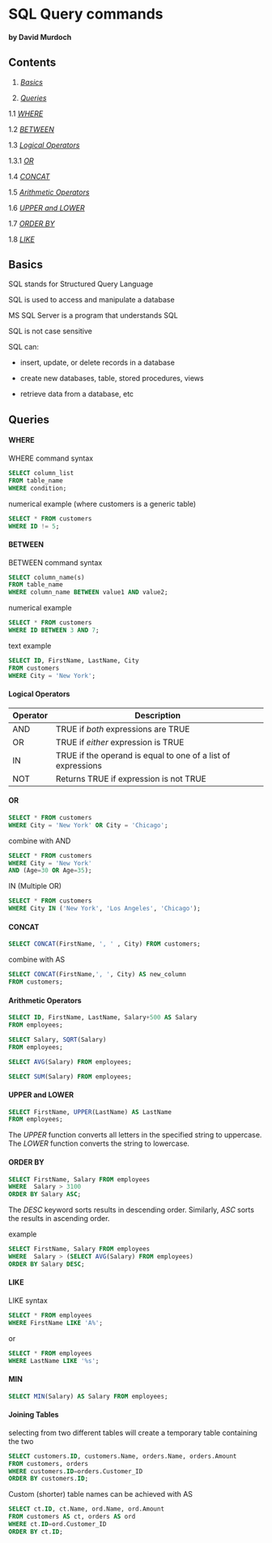 # SQL Query commands

#### by David Murdoch

## Contents

1. *[Basics](#basics)*

1. *[Queries](#queries)*

1.1 *[WHERE](#where)*

1.2 *[BETWEEN](#between)*

1.3 *[Logical Operators](#logical-operators)*

1.3.1 *[OR](#or)*

1.4 *[CONCAT](#concat)*

1.5 *[Arithmetic Operators](arithmetic-operators)*

1.6 *[UPPER and LOWER](upper-and-lower)*

1.7 *[ORDER BY](order-by)*

1.8 *[LIKE](like)*

## Basics

SQL stands for Structured Query Language

SQL is used to access and manipulate a database

MS SQL Server is a program that understands SQL

SQL is not case sensitive

SQL can:

- insert, update, or delete records in a database

- create new databases, table, stored procedures, views

- retrieve data from a database, etc

## Queries

#### WHERE

WHERE command syntax
```sql
SELECT column_list 
FROM table_name
WHERE condition;
```

numerical example (where customers is a generic table)
```sql
SELECT * FROM customers
WHERE ID != 5;
```

#### BETWEEN

BETWEEN command syntax
```sql
SELECT column_name(s)
FROM table_name
WHERE column_name BETWEEN value1 AND value2;
```

numerical example
```sql
SELECT * FROM customers 
WHERE ID BETWEEN 3 AND 7;
```

text example
```sql
SELECT ID, FirstName, LastName, City 
FROM customers
WHERE City = 'New York';
```

#### Logical Operators

| Operator  | Description |
| ------------- | ------------- |
| AND  | TRUE if *both* expressions are TRUE |
| OR  | TRUE if *either* expression is TRUE  |
| IN  | TRUE if the operand is equal to one of a list of expressions |
| NOT  | Returns TRUE if expression is not TRUE |

#### OR
```sql
SELECT * FROM customers 
WHERE City = 'New York' OR City = 'Chicago';
```

combine with AND
```sql
SELECT * FROM customers
WHERE City = 'New York'
AND (Age=30 OR Age=35);
```

IN (Multiple OR)
```sql
SELECT * FROM customers 
WHERE City IN ('New York', 'Los Angeles', 'Chicago');
```

#### CONCAT
```sql
SELECT CONCAT(FirstName, ', ' , City) FROM customers;
```

combine with AS
```sql
SELECT CONCAT(FirstName,', ', City) AS new_column 
FROM customers;
```

#### Arithmetic Operators
```sql
SELECT ID, FirstName, LastName, Salary+500 AS Salary
FROM employees;
```
```sql
SELECT Salary, SQRT(Salary)
FROM employees;
```
```sql
SELECT AVG(Salary) FROM employees;
```
```sql
SELECT SUM(Salary) FROM employees;
```

#### UPPER and LOWER
```sql
SELECT FirstName, UPPER(LastName) AS LastName 
FROM employees;
```

The *UPPER* function converts all letters in the specified string to uppercase. 
The *LOWER* function converts the string to lowercase.

#### ORDER BY
```sql
SELECT FirstName, Salary FROM employees 
WHERE  Salary > 3100
ORDER BY Salary ASC;
```
The *DESC* keyword sorts results in descending order. 
Similarly, *ASC* sorts the results in ascending order.

example
```sql
SELECT FirstName, Salary FROM employees 
WHERE  Salary > (SELECT AVG(Salary) FROM employees) 
ORDER BY Salary DESC;
```

#### LIKE

LIKE syntax
```sql
SELECT * FROM employees 
WHERE FirstName LIKE 'A%';
```
or
```sql
SELECT * FROM employees 
WHERE LastName LIKE '%s';
```

#### MIN
```sql
SELECT MIN(Salary) AS Salary FROM employees;
```

#### Joining Tables
selecting from two different tables will create a temporary table containing the two
```sql
SELECT customers.ID, customers.Name, orders.Name, orders.Amount
FROM customers, orders
WHERE customers.ID=orders.Customer_ID
ORDER BY customers.ID;
```

Custom (shorter) table names can be achieved with AS
```sql
SELECT ct.ID, ct.Name, ord.Name, ord.Amount
FROM customers AS ct, orders AS ord
WHERE ct.ID=ord.Customer_ID
ORDER BY ct.ID;
```
